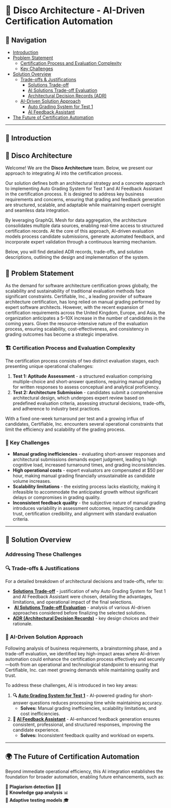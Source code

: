 # 🎯 Disco Architecture - AI-Driven Certification Automation

## 📌 Navigation

- [Introduction](#-introduction)
- [Problem Statement](#-problem-statement)
  - [Certification Process and Evaluation Complexity](#-certification-process-and-evaluation-complexity)
  - [Key Challenges](#-key-challenges)
- [Solution Overview](#-solution-overview)
  - [Trade-offs & Justifications](#-trade-offs--justifications)
    - [Solutions Trade-off](/doc/solutions-tradeoff/solutions-tradeoff.md)
    - [AI Solutions Trade-off Evaluation](/doc/solutions-tradeoff/ai-solutions-trade-off-evaluation.md)
    - [Architectural Decision Records (ADR)](/doc/adr)
  - [AI-Driven Solution Approach](#-ai-driven-solution-approach)
    - [Auto Grading System for Test 1](/doc/architecture/ai-flow-description/auto-grading-system-for-test-1.md)
    - [AI Feedback Assistant](/doc/architecture/ai-flow-description/ai-feedback-assistant.md)
- [The Future of Certification Automation](#-the-future-of-certification-automation)

---

## 🚀 Introduction

## 🎯 Disco Architecture
Welcome! We are the **Disco Architecture** team. Below, we present our approach to integrating AI into the certification process.

Our solution defines both an architectural strategy and a concrete approach to implementing Auto Grading System for Test 1
and AI Feedback Assistant in the certification process. It is designed to address key business requirements and concerns,
ensuring that grading and feedback generation are structured, scalable, and adaptable while maintaining expert oversight and seamless data integration.

By leveraging GraphQL Mesh for data aggregation, the architecture consolidates multiple data sources,
enabling real-time access to structured certification records. At the core of this approach, AI-driven evaluation models process
candidate submissions, generate automated feedback, and incorporate expert validation through a continuous learning mechanism.

Below, you will find detailed ADR records, trade-offs, and solution descriptions, outlining the design and implementation of the system.

## 📌 Problem Statement
As the demand for software architecture certification grows globally, the scalability and sustainability of traditional
evaluation methods face significant constraints. Certifiable, Inc., a leading provider of software architecture certification,
has long relied on manual grading performed by expert software architects. However, with the recent expansion of certification
requirements across the United Kingdom, Europe, and Asia, the organization anticipates a 5–10X increase in the number of candidates
in the coming years. Given the resource-intensive nature of the evaluation process, ensuring scalability, cost-effectiveness, and consistency
in grading outcomes has become a strategic imperative.

### 🏗 Certification Process and Evaluation Complexity
The certification process consists of two distinct evaluation stages, each presenting unique operational challenges:
1. **Test 1: Aptitude Assessment** - a structured evaluation comprising multiple-choice and short-answer questions, requiring manual grading for written responses to assess conceptual and analytical proficiency.
2. **Test 2: Architecture Submission** - candidates submit a comprehensive architectural design, which undergoes expert review based on predefined evaluation criteria, assessing structural decisions, trade-offs, and adherence to industry best practices.

With a fixed one-week turnaround per test and a growing influx of candidates, Certifiable, Inc. encounters several operational constraints that limit
the efficiency and scalability of the grading process.

### 🚨 Key Challenges
- **Manual grading inefficiencies** - evaluating short-answer responses and architectural submissions demands expert judgment, leading to high cognitive load, increased turnaround times, and grading inconsistencies.
- **High operational costs** - expert evaluators are compensated at $50 per hour, making manual grading financially unsustainable as candidate volume increases.
- **Scalability limitations** - the existing process lacks elasticity, making it infeasible to accommodate the anticipated growth without significant delays or compromises in grading quality.
- **Inconsistent feedback quality** - the subjective nature of manual grading introduces variability in assessment outcomes, impacting candidate trust, certification credibility, and alignment with standard evaluation criteria.

---

## 📌 Solution Overview

### Addressing These Challenges

### 🔍 Trade-offs & Justifications
For a detailed breakdown of architectural decisions and trade-offs, refer to:
-  **[Solutions Trade-off](/doc/solutions-tradeoff/solutions-tradeoff.md)** - justification of why Auto Grading System for Test 1 and AI Feedback Assistant were chosen, detailing the advantages, limitations, and operational impact of the final selections.
- ️ **[AI Solutions Trade-off Evaluation](/doc/solutions-tradeoff/ai-solutions-trade-off-evaluation.md)** - analysis of various AI-driven approaches considered before finalizing the selected solutions.
-  **[ADR (Architectural Decision Records)](/doc/adr)** - key design choices and their rationale.

### 🎯 AI-Driven Solution Approach
Following analysis of business requirements, a brainstorming phase, and a trade-off evaluation,
we identified key high-impact areas where AI-driven automation could enhance the certification process effectively and securely—both
from an operational and technological standpoint to ensuring that Certifiable, Inc. can meet growing demands while maintaining quality and trust.

To address these challenges, AI is introduced in two key areas:
1. **🔍 [Auto Grading System for Test 1](/doc/architecture/ai-flow-description/auto-grading-system-for-test-1.md)** - AI-powered grading for short-answer questions reduces processing time while maintaining accuracy.
    - **Solves:** Manual grading inefficiencies, scalability limitations, and cost inefficiencies.
2. **📝 [AI Feedback Assistant](/doc/architecture/ai-flow-description/ai-feedback-assistant.md)** - AI-enhanced feedback generation ensures consistent, professional, and structured responses, improving the candidate experience.
    - **Solves:** Inconsistent feedback quality and workload on experts.

---

## 🌍 The Future of Certification Automation
Beyond immediate operational efficiency, this AI integration establishes the foundation for broader automation, enabling future enhancements, such as:

🔹 **Plagiarism detection** 🕵️‍♂️  
🔹 **Knowledge gap analysis** 📊  
🔹 **Adaptive testing models** 🎓
